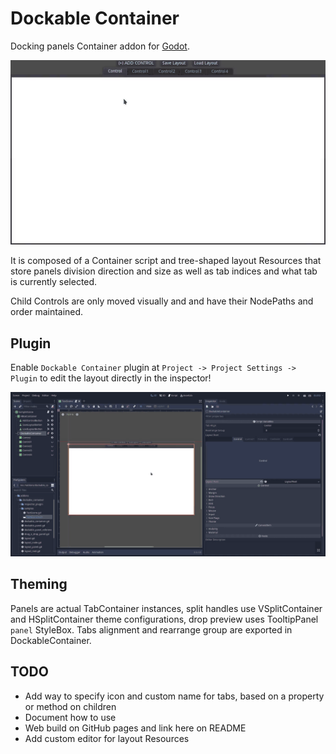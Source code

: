 # Dockable Container
Docking panels Container addon for [Godot](https://godotengine.org/).

![](screenshots/video1.gif)

It is composed of a Container script and tree-shaped layout Resources that
store panels division direction and size as well as tab indices and what tab is
currently selected.

Child Controls are only moved visually and and have their NodePaths and order maintained.


## Plugin
Enable `Dockable Container` plugin at `Project -> Project Settings -> Plugin` to edit
the layout directly in the inspector!

![](screenshots/video-editor.gif)


## Theming
Panels are actual TabContainer instances, split handles use VSplitContainer and
HSplitContainer theme configurations, drop preview uses TooltipPanel `panel` StyleBox.
Tabs alignment and rearrange group are exported in DockableContainer.


## TODO
- Add way to specify icon and custom name for tabs, based on a property or method on children
- Document how to use
- Web build on GitHub pages and link here on README
- Add custom editor for layout Resources

